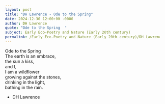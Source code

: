 ```yaml
---
layout: post
title: "DH Lawrence - Ode to the Spring"
date: 2024-12-30 12:00:00 -0000
author: DH Lawrence
quote: "Ode to the Spring  "
subject: Early Eco-Poetry and Nature (Early 20th century)
permalink: /Early Eco-Poetry and Nature (Early 20th century)/DH Lawrence/DH Lawrence - Ode to the Spring
---
```


Ode to the Spring  
 The earth is an embrace,  
 the sun a kiss,  
 and I,  
 I am a wildflower  
 growing against the stones,  
 drinking in the light,  
 bathing in the rain.

- DH Lawrence
